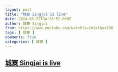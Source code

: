 ```yaml
---
layout: post
title: "城寨 Singjai is live"
date: 2024-08-22T04:38:52.000Z
author: 城寨 Singjai
from: https://www.youtube.com/watch?v=1m1alAyvlO0
tags: [ 城寨 ]
comments: True
categories: [ 城寨 ]
---
```

<!--1724301532000-->
[城寨 Singjai is live](https://www.youtube.com/watch?v=1m1alAyvlO0)
------

<div>

</div>
